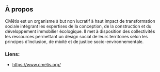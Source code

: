 ## À propos
CMētis est un organisme à but non lucratif à haut impact de transformation sociale intégrant les expertises de la conception, de la construction et du développement immobilier écologique. Il met à disposition des collectivités les ressources permettant un design social de leurs territoires selon les principes d’inclusion, de mixité et de justice socio-environnementale.

### Liens:
- https://www.cmetis.org/ 
<!--

**Here are some ideas to get you started:**

🙋‍♀️ A short introduction - what is your organization all about?
🌈 Contribution guidelines - how can the community get involved?
👩‍💻 Useful resources - where can the community find your docs? Is there anything else the community should know?
🍿 Fun facts - what does your team eat for breakfast?
🧙 Remember, you can do mighty things with the power of [Markdown](https://docs.github.com/github/writing-on-github/getting-started-with-writing-and-formatting-on-github/basic-writing-and-formatting-syntax)
-->
